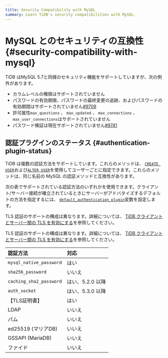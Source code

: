 ```yaml
---
title: Security Compatibility with MySQL
summary: Learn TiDB's security compatibilities with MySQL.
---
```


# MySQL とのセキュリティの互換性 {#security-compatibility-with-mysql}

TiDB はMySQL 5.7と同様のセキュリティ機能をサポートしていますが、次の例外があります。

-   カラムレベルの権限はサポートされていません
-   パスワードの有効期限、パスワードの最終変更の追跡、およびパスワードの有効期間はサポートされていません[#9709](https://github.com/pingcap/tidb/issues/9709)
-   許可属性`max_questions` 、 `max_updated` 、 `max_connections` 、 `max_user_connections`はサポートされていません
-   パスワード検証は現在サポートされていません[#9741](https://github.com/pingcap/tidb/issues/9741)

## 認証プラグインのステータス {#authentication-plugin-status}

TiDB は複数の認証方法をサポートしています。これらのメソッドは、 [`CREATE USER`](/sql-statements/sql-statement-create-user.md)および[`ALTER USER`](/sql-statements/sql-statement-create-user.md)を使用してユーザーごとに指定できます。これらのメソッドは、同じ名前の MySQL の認証メソッドと互換性があります。

次の表でサポートされている認証方法のいずれかを使用できます。クライアント/サーバー接続が確立されているときにサーバーがアドバタイズするデフォルトの方法を指定するには、 [`default_authentication_plugin`](/system-variables.md#default_authentication_plugin)変数を設定します。

<CustomContent platform="tidb">

TLS 認証のサポートの構成は異なります。詳細については、 [TiDB クライアントとサーバー間の TLS を有効にする](/enable-tls-between-clients-and-servers.md)を参照してください。

</CustomContent>

<CustomContent platform="tidb-cloud">

TLS 認証のサポートの構成は異なります。詳細については、 [TiDB クライアントとサーバー間の TLS を有効にする](https://docs.pingcap.com/tidb/stable/enable-tls-between-clients-and-servers)を参照してください。

</CustomContent>

| 認証方法                    | 対応          |
| :---------------------- | :---------- |
| `mysql_native_password` | はい          |
| `sha256_password`       | いいえ         |
| `caching_sha2_password` | はい、5.2.0 以降 |
| `auth_socket`           | はい、5.3.0 以降 |
| 【TLS証明書】                | はい          |
| LDAP                    | いいえ         |
| パム                      | いいえ         |
| ed25519 (マリアDB)         | いいえ         |
| GSSAPI (MariaDB)        | いいえ         |
| ファイド                    | いいえ         |

